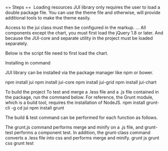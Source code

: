 == Steps ==
﻿
Loading resources
JUI library only requires the user to load a double package file.
You can use the theme file and otherwise, will provide additional tools to make the theme easily.

<!-- Basic style components -->
<link rel="stylesheet" href="/jui/dist/ui.min.css" />
<link rel="stylesheet" href="/jui/dist/ui-jennifer.min.css" />

<!-- Grid style components -->
<link rel="stylesheet" href="/jui-grid/dist/grid.min.css" />
<link rel="stylesheet" href="/jui-grid/dist/grid-jennifer.min.css" />
Access to the jui class must then be configured in the markup.

<body class="jui">
    ...
</body>
All components except the chart, you must first load the jQuery 1.8 or later.
And because the JUI-core and separate utility in the project must be loaded separately.

<!-- Required script files -->
<script src="jquery.min.js"></script>
<script src="/jui-core/dist/core.min.js"></script>

<!-- Basic script components -->
<script src="/jui/dist/ui.min.js"></script>

<!-- Grid script components -->
<script src="/jui-grid/dist/grid.min.js"></script>
Below is the script file need to first load the chart.

<script src="/jui-core/dist/core.min.js"></script>
<script src="/jui-chart/dist/chart.min.js"></script>

Installing in command

JUI library can be installed via the package manager like npm or bower.

npm install jui
npm install jui-core
npm install jui-grid
npm install jui-chart

To build the project
To test and merge a .less file and a .js file contained in the package, run the command below.
For reference, the Grunt module, which is a build tool, requires the installation of NodeJS. npm install grunt-cli -g
cd jui
npm install
grunt

The build & test command can be performed for each function as follows.

The grunt.js command performs merge and minify on a .js file, and grunt-test performs a component test.
In addition, the grunt-class command converts a .less file into css and performs merge and minify. grunt js
grunt css
grunt test
